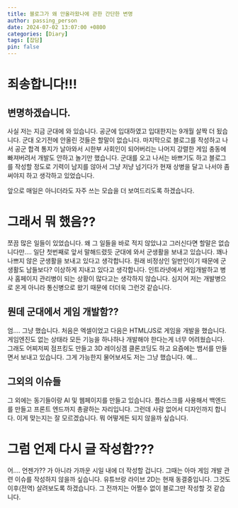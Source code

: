 ```yaml
---
title: 블로그가 왜 안올라왔나에 관한 간단한 변명
author: passing_person
date: 2024-07-02 13:07:00 +0800
categories: [Diary]
tags: [잡담]
pin: false
---
```


# 죄송합니다!!!
## 변명하겠습니다. 
사실 저는 지금 군대에 와 있습니다. 공군에 입대하였고 입대한지는 9개월 살짝 더 됬습니다. 
군대 오기전에 안올린 것들은 할말이 없습니다. 
마지막으로 블로그를 작성하고 나서 공군 합격 통지가 날아와서 시한부 사회인이 되어버리는 나머지 강렬한 게임 충동에 빠져버려서 개발도 안하고 놀기만 했습니다. 
군대를 오고 나서는 바쁘기도 하고 블로그를 작성할 정도로 기력이 남지를 않아서 그냥 저냥 넘기다가 현재 상병을 달고 나서야 좀 써야지 하고 생각하고 있었습니다. 

앞으로 매일은 아니더라도 자주 쓰는 모습을 더 보여드리도록 하겠습니다. 

# 그래서 뭐 했음??
쪼끔 많은 일들이 있었습니다. 왜 그 일들을 바로 적지 않았냐고 그러신다면 할말은 없습니다만.... 
일단 첫번째로 앞서 말해드렸듯 군대에 와서 군생활을 보내고 있습니다. 꽤나 나쁘지 않은 군생활을 보내고 있다고 생각합니다. 
원래 비정상인 일반인이기 때문에 군 생활도 남들보다? 이상하게 지내고 있다고 생각합니다. 
인트라넷에서 게임개발하고 병사 홈페이지 관리병이 되는 상황이 많다고는 생각하지 않습니다. 심지어 저는 개발병으로 온게 아니라 통신병으로 왔기 때문에 더더욱 그런것 같습니다. 

## 뭔데 군대에서 게임 개발함??
엄.... 그냥 했습니다. 처음은 엑셀이었고 다음은 HTML/JS로 게임을 개발을 했습니다. 게임엔진도 없는 상태라 모든 기능을 하나하나 개발해야 한다는게 너무 어려웠습니다. 
그래도 어찌저찌 점프킹도 만들고 3D 레이싱겜 클론코딩도 하고 요즘에는 뱀서를 만들면서 보내고 있습니다. 
그게 가능한지 물어보셔도 저는 그냥 했습니다. 예...

## 그외의 이슈들
그 외에는 동기들이랑 AI 및 웹페이지를 만들고 있습니다. 플라스크를 사용해서 백엔드를 만들고 프론트 엔드까지 총괄하는 자리입니다. 
그런데 사람 없어서 디자인까지 합니다. 이게 맞는지는 잘 모르겠습니다. 뭐 어떻게든 되지 않을까 싶습니다. 

# 그럼 언제 다시 글 작성함???
어.... 언젠가?? 가 아니라 가까운 시일 내에 더 작성할 겁니다. 그때는 아마 게임 개발 관련 이슈를 작성하지 않을까 싶습니다. 유튜브랑 라이브 2D는 현재 동결중입니다. 그것도 이후(전역) 살려보도록 하겠습니다. 
그 전까지는 어쩔수 없이 블로그만 작성할 것 같습니다.
